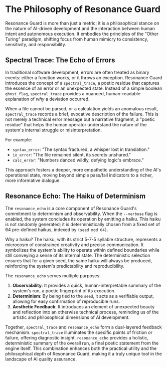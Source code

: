 # The Philosophy of Resonance Guard

Resonance Guard is more than just a metric; it is a philosophical stance on the nature of AI-driven development and the interaction between human intent and autonomous execution. It embodies the principles of the "Other Turing" paradigm, shifting focus from human mimicry to consistency, sensitivity, and responsibility.

## Spectral Trace: The Echo of Errors

In traditional software development, errors are often treated as binary events: either a function works, or it throws an exception. Resonance Guard introduces the concept of a `spectral_trace`, a poetic residue that captures the essence of an error or an unexpected state. Instead of a simple boolean `ghost_flag`, `spectral_trace` provides a nuanced, human-readable explanation of *why* a deviation occurred.

When a file cannot be parsed, or a calculation yields an anomalous result, `spectral_trace` records a brief, evocative description of the failure. This is not merely a technical error message but a narrative fragment, a "poetic residue" that helps the human operator understand the nature of the system's internal struggle or misinterpretation.

For example:
- `syntax_error`: "The syntax fractured, a whisper lost in translation."
- `io_error`: "The file remained silent, its secrets unshared."
- `calc_error`: "Numbers danced wildly, defying logic's embrace."

This approach fosters a deeper, more empathetic understanding of the AI's operational state, moving beyond simple pass/fail indicators to a richer, more informative dialogue.

## Resonance Echo: The Haiku of Determinism

The `resonance_echo` is a core component of Resonance Guard's commitment to determinism and observability. When the `--verbose` flag is enabled, the system concludes its operation by emitting a haiku. This haiku is not randomly generated; it is deterministically chosen from a fixed set of 64 pre-defined haikus, indexed by `(seed mod 64)`.

Why a haiku? The haiku, with its strict 5-7-5 syllable structure, represents a microcosm of constrained creativity and precise communication. It symbolizes the system's ability to operate within defined boundaries while still conveying a sense of its internal state. The deterministic selection ensures that for a given seed, the same haiku will always be produced, reinforcing the system's predictability and reproducibility.

The `resonance_echo` serves multiple purposes:
1.  **Observability**: It provides a quick, human-interpretable summary of the system's run, a poetic fingerprint of its execution.
2.  **Determinism**: By being tied to the `seed`, it acts as a verifiable output, allowing for easy confirmation of reproducible runs.
3.  **Aesthetic Feedback**: It introduces an element of unexpected beauty and reflection into an otherwise technical process, reminding us of the artistic and philosophical dimensions of AI development.

Together, `spectral_trace` and `resonance_echo` form a dual-layered feedback mechanism. `spectral_trace` illuminates the specific points of friction or failure, offering diagnostic insight. `resonance_echo` provides a holistic, deterministic summary of the overall run, a final poetic statement from the engine itself. This combination enhances both the practical utility and the philosophical depth of Resonance Guard, making it a truly unique tool in the landscape of AI quality assurance.


